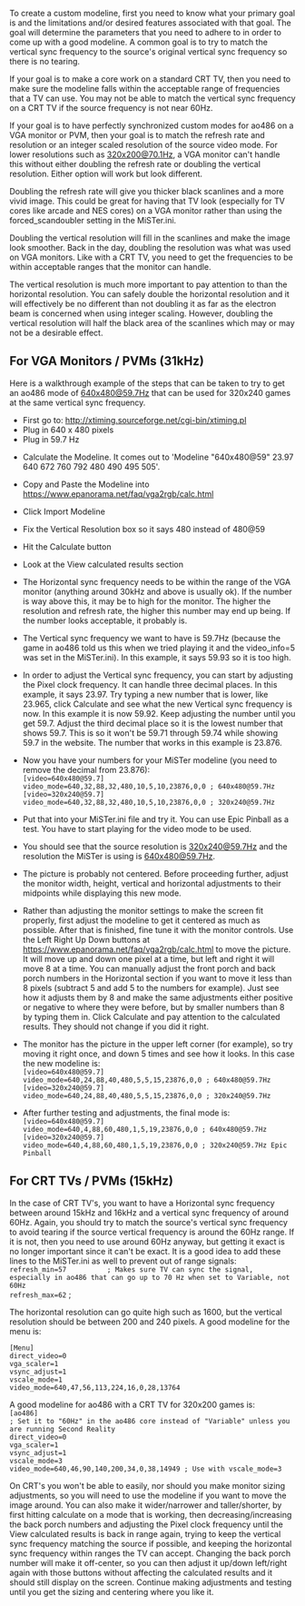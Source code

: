 To create a custom modeline, first you need to know what your primary goal is and the limitations and/or desired features associated with that goal.  The goal will determine the parameters that you need to adhere to in order to come up with a good modeline.  A common goal is to try to match the vertical sync frequency to the source's original vertical sync frequency so there is no tearing.  

If your goal is to make a core work on a standard CRT TV, then you need to make sure the modeline falls within the acceptable range of frequencies that a TV can use.  You may not be able to match the vertical sync frequency on a CRT TV if the source frequency is not near 60Hz.  

If your goal is to have perfectly synchronized custom modes for ao486 on a VGA monitor or PVM, then your goal is to match the refresh rate and resolution or an integer scaled resolution of the source video mode. For lower resolutions such as 320x200@70.1Hz, a VGA monitor can't handle this without either doubling the refresh rate or doubling the vertical resolution.  Either option will work but look different.  

Doubling the refresh rate will give you thicker black scanlines and a more vivid image.  This could be great for having that TV look (especially for TV cores like arcade and NES cores) on a VGA monitor rather than using the forced_scandoubler setting in the MiSTer.ini.  

Doubling the vertical resolution will fill in the scanlines and make the image look smoother.  Back in the day, doubling the resolution was what was used on VGA monitors. Like with a CRT TV, you need to get the frequencies to be within acceptable ranges that the monitor can handle.  

The vertical resolution is much more important to pay attention to than the horizontal resolution.  You can safely double the horizontal resolution and it will effectively be no different than not doubling it as far as the electron beam is concerned when using integer scaling. However, doubling the vertical resolution will half the black area of the scanlines which may or may not be a desirable effect.  

## For VGA Monitors / PVMs (31kHz)  

Here is a walkthrough example of the steps that can be taken to try to get an ao486 mode of 640x480@59.7Hz that can be used for 320x240 games at the same vertical sync frequency.  

* First go to: http://xtiming.sourceforge.net/cgi-bin/xtiming.pl  
* Plug in 640 x 480 pixels
* Plug in 59.7 Hz
- Calculate the Modeline. It comes out to 'Modeline "640x480@59" 23.97 640 672 760 792 480 490 495 505'.
- Copy and Paste the Modeline into https://www.epanorama.net/faq/vga2rgb/calc.html
- Click Import Modeline
- Fix the Vertical Resolution box so it says 480 instead of 480@59
- Hit the Calculate button
- Look at the View calculated results section
- The Horizontal sync frequency needs to be within the range of the VGA monitor (anything around 30kHz and above is usually ok).  If the number is way above this, it may be to high for the monitor.  The higher the resolution and refresh rate, the higher this number may end up being.  If the number looks acceptable, it probably is.
- The Vertical sync frequency we want to have is 59.7Hz (because the game in ao486 told us this when we tried playing it and the video_info=5 was set in the MiSTer.ini). In this example, it says 59.93 so it is too high.
- In order to adjust the Vertical sync frequency, you can start by adjusting the Pixel clock frequency. It can handle three decimal places.  In this example, it says 23.97.  Try typing a new number that is lower, like 23.965, click Calculate and see what the new Vertical sync frequency is now.  In this example it is now 59.92.  Keep adjusting the number until you get 59.7.  Adjust the third decimal place so it is the lowest number that shows 59.7.  This is so it won't be 59.71 through 59.74 while showing 59.7 in the website.  The number that works in this example is 23.876.
- Now you have your numbers for your MiSTer modeline (you need to remove the decimal from 23.876):  
`[video=640x480@59.7]`  
`video_mode=640,32,88,32,480,10,5,10,23876,0,0 ; 640x480@59.7Hz`  
`[video=320x240@59.7]`  
`video_mode=640,32,88,32,480,10,5,10,23876,0,0 ; 320x240@59.7Hz`  
- Put that into your MiSTer.ini file and try it.  You can use Epic Pinball as a test.  You have to start playing for the video mode to be used.
- You should see that the source resolution is 320x240@59.7Hz and the resolution the MiSTer is using is 640x480@59.7Hz.
- The picture is probably not centered. Before proceeding further, adjust the monitor width, height, vertical and horizontal adjustments to their midpoints while displaying this new mode.
- Rather than adjusting the monitor settings to make the screen fit properly, first adjust the modeline to get it centered as much as possible.  After that is finished, fine tune it with the monitor controls.  Use the Left Right Up Down buttons at https://www.epanorama.net/faq/vga2rgb/calc.html to move the picture.  It will move up and down one pixel at a time, but left and right it will move 8 at a time.  You can manually adjust the front porch and back porch numbers in the Horizontal section if you want to move it less than 8 pixels (subtract 5 and add 5 to the numbers for example).  Just see how it adjusts them by 8 and make the same adjustments either positive or negative to where they were before, but by smaller numbers than 8 by typing them in.  Click Calculate and pay attention to the calculated results.  They should not change if you did it right.

- The monitor has the picture in the upper left corner (for example), so try moving it right once, and down 5 times and see how it looks.  In this case the new modeline is:  
`[video=640x480@59.7]`  
`video_mode=640,24,88,40,480,5,5,15,23876,0,0 ; 640x480@59.7Hz`  
`[video=320x240@59.7]`  
`video_mode=640,24,88,40,480,5,5,15,23876,0,0 ; 320x240@59.7Hz`  

- After further testing and adjustments, the final mode is:  
`[video=640x480@59.7]`  
`video_mode=640,4,88,60,480,1,5,19,23876,0,0 ; 640x480@59.7Hz`  
`[video=320x240@59.7]`  
`video_mode=640,4,88,60,480,1,5,19,23876,0,0 ; 320x240@59.7Hz Epic Pinball`  


## For CRT TVs / PVMs (15kHz)

In the case of CRT TV's, you want to have a Horizontal sync frequency between around 15kHz and 16kHz and a vertical sync frequency of around 60Hz.  Again, you should try to match the source's vertical sync frequency to avoid tearing if the source vertical frequency is around the 60Hz range.  If it is not, then you need to use around 60Hz anyway, but getting it exact is no longer important since it can't be exact.  It is a good idea to add these lines to the MiSTer.ini as well to prevent out of range signals:  
`refresh_min=57          ; Makes sure TV can sync the signal, especially in ao486 that can go up to 70 Hz when set to Variable, not 60Hz`  
`refresh_max=62`         ;

The horizontal resolution can go quite high such as 1600, but the vertical resolution should be between 200 and 240 pixels.  A good modeline for the menu is:

`[Menu]`  
`direct_video=0`  
`vga_scaler=1`  
`vsync_adjust=1`  
`vscale_mode=1`  
`video_mode=640,47,56,113,224,16,0,28,13764`  

A good modeline for ao486 with a CRT TV for 320x200 games is:  
`[ao486]`  
`; Set it to "60Hz" in the ao486 core instead of "Variable" unless you are running Second Reality`  
`direct_video=0`  
`vga_scaler=1`  
`vsync_adjust=1`  
`vscale_mode=3`  
`video_mode=640,46,90,140,200,34,0,38,14949 ; Use with vscale_mode=3`  

On CRT's you won't be able to easily, nor should you make monitor sizing adjustments, so you will need to use the modeline if you want to move the image around.  You can also make it wider/narrower and taller/shorter, by first hitting calculate on a mode that is working, then decreasing/increasing the back porch numbers and adjusting the Pixel clock frequency until the View calculated results is back in range again, trying to keep the vertical sync frequency matching the source if possible, and keeping the horizontal sync frequency within ranges the TV can accept.  Changing the back porch number will make it off-center, so you can then adjust it up/down left/right again with those buttons without affecting the calculated results and it should still display on the screen.  Continue making adjustments and testing until you get the sizing and centering where you like it.
